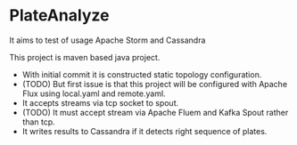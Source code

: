 # PlateAnalyze
It aims to test of usage Apache Storm and Cassandra

This project is maven based java project.

* With initial commit it is constructed static topology configuration. 
* (TODO) But first issue is that this project will be configured with Apache Flux using local.yaml and remote.yaml.
* It accepts streams via tcp socket to spout.
* (TODO) It must accept stream via Apache Fluem and Kafka Spout rather than tcp.
* It writes results to Cassandra if it detects right sequence of plates.

